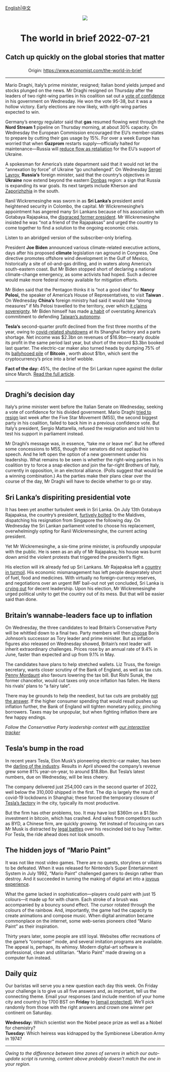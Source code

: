 [English](https://github.com/arielherself/espresso/blob/main/README.md)|[中文](https://github-com.translate.goog/arielherself/espresso/blob/main/README.md?_x_tr_sl=en&_x_tr_tl=zh-CN&_x_tr_hl=zh-CN&_x_tr_pto=wapp)

<div align="center"><img src="https://cdn.static-economist.com/sites/all/themes/econfinal/images/svg/logo.svg" align-center /></div>

# <p align="center">The world in brief 2022-07-21</p>

## <p align="center">Catch up quickly on the global stories that matter</p>

<p align="center">Origin: <a href="https://www.economist.com/the-world-in-brief">https://www.economist.com/the-world-in-brief</a><hr>

Mario Draghi, Italy’s prime minister, resigned; Italian bond yields jumped and stocks plunged on the news. Mr Draghi resigned on Thursday after the leaders of two right-wing parties in his coalition sat out a [vote of confidence](https://www.economist.com/europe/2022/07/14/mario-draghi-italys-prime-minister-tries-and-fails-to-resign) in his government on Wednesday. He won the vote 95-38, but it was a hollow victory. Early elections are now likely, with right-wing parties expected to win.

Germany’s energy regulator said that **gas** resumed flowing west through the **Nord Stream 1** pipeline on Thursday morning, at about 30% capacity. On Wednesday the European Commission encouraged the EU’s member-states to prepare by cutting their gas usage by 15%. For over a week Europe has worried that when **Gazprom** restarts supply—officially halted for maintenance—Russia will [reduce flow as retaliation](https://www.economist.com/europe/2022/07/11/europe-is-preparing-for-russian-gas-to-be-cut-off-this-winter) for the EU’s support of Ukraine.

A spokesman for America’s state department said that it would not let the “annexation by force” of Ukraine “go unchallenged”. On Wednesday [Sergei Lavrov](https://www.economist.com/the-economist-explains/2022/02/12/the-beastly-history-of-diplomatic-insults), **Russia’s** foreign minister, said that the country’s objectives in **Ukraine** now extend beyond the eastern [Donbas](https://www.economist.com/the-economist-explains/2022/02/15/why-donetsk-and-luhansk-are-at-the-heart-of-the-ukraine-crisis) region: a sign that Russia is expanding its war goals. Its next targets include Kherson and [Zaporizhzhia](https://www.economist.com/europe/2022/03/04/europes-largest-nuclear-plant-shuts-down-after-a-russian-attack) in the south.

Ranil Wickremesinghe was sworn in as **Sri Lanka’s** president amid heightened security in Colombo, the capital. Mr Wickremesinghe’s appointment has angered many Sri Lankans because of his association with Gotabaya Rajapaksa, the [disgraced former president](https://www.economist.com/asia/2022/07/13/sri-lankas-president-flees-leaving-the-country-in-chaos). Mr Wickremesinghe insisted he was “not a friend of the Rajapaksas” and urged the country to come together to find a solution to the ongoing economic crisis. 

Listen to an abridged version of the subscriber-only briefing.

President **Joe Biden** announced various climate-related executive actions, days after his proposed **climate** legislation ran aground in Congress. One directive promotes offshore wind development in the Gulf of Mexico, historically a site of oil-and-gas drilling, and in waters along America’s south-eastern coast. But Mr Biden stopped short of declaring a national climate-change emergency, as some activists had hoped. Such a decree would make more federal money available for mitigation efforts.

Mr Biden said that the Pentagon thinks it is “not a good idea” for **Nancy Pelosi,** the speaker of America’s House of Representatives, to visit **Taiwan** . On Wednesday **China’s** foreign ministry had said it would take “strong measures” if Ms Pelosi travelled to the territory, over which [it claims sovereignty](https://www.economist.com/the-economist-reads/2022/06/28/our-former-asia-columnist-on-what-to-read-to-grasp-the-looming-crisis-in-taiwan). Mr Biden himself has made [a habit](https://www.economist.com/the-economist-explains/2022/05/23/what-is-americas-policy-of-strategic-ambiguity-over-taiwan) of overstating America’s commitment to defending [Taiwan’s autonomy](https://www.economist.com/china/2022/06/23/america-and-china-spar-over-the-taiwan-strait).

 **Tesla’s** second-quarter profit declined from the first three months of the year, owing to [covid-related shutdowns](https://www.economist.com/business/what-shanghai-lockdowns-mean-for-china-inc/21808450) at its Shanghai factory and a parts shortage. Net income was $2.3bn on revenues of $16.9bn—nearly double its profit in the same period last year, but short of the record $3.3bn booked last quarter. The electric-car maker also turned heads by dumping 75% of its [ballyhooed pile](https://www.economist.com/finance-and-economics/2021/02/20/bitcoin-crosses-50000) of **Bitcoin** , worth about $1bn, which sent the cryptocurrency’s price into a brief wobble.

 **Fact of the day:** 45%, the decline of the Sri Lankan rupee against the dollar since March. [Read the full article](https://www.economist.com/the-economist-explains/2022/07/19/why-is-sri-lanka-in-turmoil).

----------

## Draghi’s decision day

Italy’s prime minister went before the Italian Senate on Wednesday, seeking a vote of confidence for his divided government. Mario Draghi [tried to resign](https://www.economist.com/europe/2022/07/14/mario-draghi-italys-prime-minister-tries-and-fails-to-resign) last week after the Five Star Movement (M5S), the second biggest party in his coalition, failed to back him in a previous confidence vote. But Italy’s president, Sergio Mattarella, refused the resignation and told him to test his support in parliament instead.

Mr Draghi’s message was, in essence, “take me or leave me”. But he offered some concessions to M5S, though their senators did not applaud his speech. And he left open the option of a new government under his leadership. What remains to be seen is whether the right-wing parties in his coalition try to force a snap election and join the far-right Brothers of Italy, currently in opposition, in an electoral alliance. (Polls suggest that would be a winning combination.) As the parties make their plans clear over the course of the day, Mr Draghi will have to decide whether to go or stay.

## Sri Lanka’s dispiriting presidential vote

It has been yet another turbulent week in Sri Lanka. On July 13th Gotabaya Rajapaksa, the country’s president, [furtively bolted](https://www.economist.com/asia/2022/07/13/sri-lankas-president-flees-leaving-the-country-in-chaos) to the Maldives, dispatching his resignation from Singapore the following day. On Wednesday the Sri Lankan parliament voted to choose his replacement, overwhelmingly opting for Ranil Wickremesinghe, the current acting president. 

Yet Mr Wickremesinghe, a six-time prime minister, is profoundly unpopular with the public. He is seen as an ally of Mr Rajapaksa; his house was burnt down amid the violent protests that triggered the president’s flight.

His election will irk already fed up Sri Lankans. Mr Rajapaksa left a [country in turmoil](https://www.economist.com/the-economist-explains/2022/07/19/why-is-sri-lanka-in-turmoil). His economic mismanagement has left people desperately short of fuel, food and medicines. With virtually no foreign-currency reserves, and negotiations over an urgent IMF bail-out not yet concluded, Sri Lanka is [crying out](https://www.economist.com/asia/2022/05/14/sri-lanka-has-no-money-and-no-government-what-now) for decent leadership. Upon his election, Mr Wickremesinghe urged political unity to get the country out of its mess. But that will be easier said than done.

## Britain’s wannabe-leaders face up to inflation

On Wednesday, the three candidates to lead Britain’s Conservative Party will be whittled down to a final two. Party members will then [choose](https://www.economist.com/the-economist-explains/2022/07/07/how-does-britains-conservative-party-choose-a-new-leader) Boris Johnson’s successor as Tory leader and prime minister. But as inflation figures also released on Wednesday showed, Britain’s next leader will inherit extraordinary challenges. Prices rose by an annual rate of 9.4% in June, faster than expected and up from 9.1% in May.

The candidates have plans to help stretched wallets. Liz Truss, the foreign secretary, wants closer scrutiny of the Bank of England, as well as tax cuts. [Penny Mordaunt](https://www.economist.com/the-economist-explains/2022/07/15/who-is-penny-mordaunt) also favours lowering the tax bill. But Rishi Sunak, the former chancellor, would cut taxes only once inflation has fallen. He likens his rivals’ plans to “a fairy tale”.

There may be grounds to help the neediest, but tax cuts are probably [not the answer](https://www.economist.com/leaders/2022/07/13/britains-conservatives-seem-oblivious-to-the-coming-budget-crunch). If the higher consumer spending that would result pushes up inflation further, the Bank of England will tighten monetary policy, pinching borrowers. Taxes may be unpopular, but when fighting inflation there are few happy endings.

<em>Follow the Conservative Party leadership contest with </em>[<em>our interactive tracker</em>](https://www.economist.com/interactive/2022/07/12/the-race-to-become-britains-next-pm)

## Tesla’s bump in the road

In recent years Tesla, Elon Musk’s pioneering electric-car maker, has been the [darling of the industry](https://www.economist.com/graphic-detail/2022/06/02/the-electric-vehicle-revolution-is-not-happening-fast-enough). Results in April showed the company’s revenue grew some 81% year-on-year, to around $18.8bn. But Tesla’s latest numbers, due on Wednesday, will be less cheery.

The company delivered just 254,000 cars in the second quarter of 2022, well below the 310,000 shipped in the first. The dip is largely the result of covid-19 lockdowns in Shanghai; these forced the temporary closure of [Tesla’s factory](https://www.economist.com/business/2021/04/29/the-magical-realism-of-tesla) in the city, typically its most productive. 

But the firm has other problems, too. It may have lost $360m on a $1.5bn investment in bitcoin, which has crashed. And sales from competitors such as BYD, a Chinese firm, are quickly growing. Yet instead of focusing on cars Mr Musk is distracted by [legal battles](https://www.economist.com/business/2022/07/11/with-or-without-elon-musk-twitter-is-overdue-a-shake-up) over his rescinded bid to buy Twitter. For Tesla, the ride ahead does not look smooth.

## The hidden joys of “Mario Paint”

It was not like most video games. There are no quests, storylines or villains to be defeated. When it was released for Nintendo’s Super Entertainment System in July 1992, “Mario Paint” challenged gamers to design rather than destroy. And it succeeded in turning the making of digital art into a [joyous experience](https://www.economist.com/culture/2022/07/14/mario-paint-inspired-a-generation-of-creative-geeks).

What the game lacked in sophistication—players could paint with just 15 colours—it made up for with charm. Each stroke of a brush was accompanied by a bouncy sound effect. The cursor rotated through the colours of the rainbow. And, importantly, the game had the capacity to create animations and compose music. When digital animation became commonplace on the internet, some web-series pioneers cited “Mario Paint” as their inspiration.

Thirty years later, some people are still loyal. Websites offer recreations of the game’s “composer” mode, and several imitation programs are available. The appeal is, perhaps, its whimsy. Modern digital-art software is professional, clean and utilitarian. “Mario Paint” made drawing on a computer fun instead.

## Daily quiz

Our baristas will serve you a new question each day this week. On Friday your challenge is to give us all five answers and, as important, tell us the connecting theme. Email your responses (and include mention of your home city and country) by 1700 BST on **Friday** to [<span class="__cf_email__" data-cfemail="dd8ca8b4a798aeadafb8aeaeb29db8beb2b3b2b0b4aea9f3beb2b0">[email&#160;protected]</span>](https://mail.google.com/mail/?view=cm&amp;fs=1&amp;tf=1&amp;to=QuizEspresso@economist.com). We’ll pick randomly from those with the right answers and crown one winner per continent on Saturday.

 **Wednesday:** Which scientist won the Nobel peace prize as well as a Nobel for chemistry?  
 **Tuesday:** Which heiress was kidnapped by the Symbionese Liberation Army in 1974?

----------

*Owing to the difference between time zones of servers in which our auto-update script is running, content above probably doesn't match the one in your region.*
